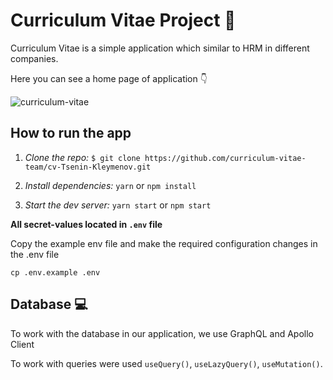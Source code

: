 # Curriculum Vitae Project :briefcase:
Curriculum Vitae is a simple application which similar to HRM in different companies.

Here you can see a home page of application :point_down:

![curriculum-vitae](https://user-images.githubusercontent.com/79158730/233462548-e9d92cd9-e5c8-476b-acb2-3c9817a3efad.png)

## How to run the app

1. _Clone the repo:_
   `$ git clone https://github.com/curriculum-vitae-team/cv-Tsenin-Kleymenov.git`
   
2. _Install dependencies:_ `yarn` or `npm install`

3. _Start the dev server:_ `yarn start` or `npm start`

**All secret-values located in `.env` file**

Copy the example env file and make the required configuration changes in the .env file

`cp .env.example .env`

## Database :computer:

To work with the database in our application, we use GraphQL and Apollo Client

To work with queries were used `useQuery()`, `useLazyQuery()`, `useMutation()`.

